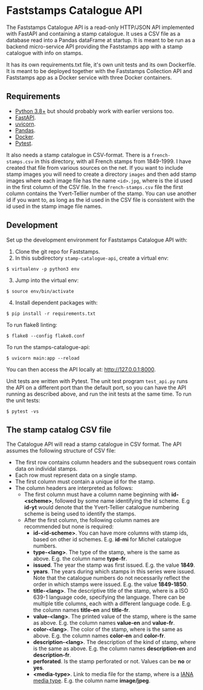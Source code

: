 # Faststamps Catalogue API

The Faststamps Catalogue API is a read-only HTTP/JSON API implemented with FastAPI and containing a stamp catalogue. It uses a CSV file as a database read into a Pandas dataFrame at startup. It is meant to be run as a backend micro-service API providing the Faststamps app with a stamp catalogue with info on stamps.

It has its own requirements.txt file, it's own unit tests and its own Dockerfile. It is meant to be deployed together with the Faststamps Collection API and Faststamps app as a Docker service with three Docker containers.

## Requirements

 * [Python 3.8+](https://www.python.org/) but should probably work with earlier versions too.
 * [FastAPI](https://fastapi.tiangolo.com/).
 * [uvicorn](https://www.uvicorn.org).
 * [Pandas](https://pandas.pydata.org/).
 * [Docker](https://www.docker.com).
 * [Pytest](https://docs.pytest.org).

It also needs a stamp catalogue in CSV-format. There is a `french-stamps.csv` in this directory, with all French stamps from 1849-1999. I have created that file from various sources on the net. If you want to include stamp images you will need to create a directory `images` and then add stamp images where each image file has the name `<id>.jpg`, where <id> is the id used in the first column of the CSV file. In the `french-stamps.csv` file the first column contains the Yvert-Tellier number of the stamp. You can use another id if you want to, as long as the id used in the CSV file is consistent with the id used in the stamp image file names.

## Development

Set up the development environment for Faststamps Catalogue API with:

 1. Clone the git repo for Faststamps.
 2. In this subdirectory `stamp-catalogue-api`, create a virtual env:
```
$ virtualenv -p python3 env
```
 3. Jump into the virtual env:
```
$ source env/bin/activate
```
 4. Install dependent packages with:
```
$ pip install -r requirements.txt
```

To run flake8 linting:
```
$ flake8 --config flake8.conf
```

To run the stamps-catalogue-api:
```
$ uvicorn main:app --reload
```

You can then access the API locally at: http://127.0.0.1:8000.

Unit tests are written with Pytest. The unit test program `test_api.py` runs the API on a different port than the default port, so you can have the API running as described above, and run the init tests at the same time. To run the unit tests:
```
$ pytest -vs
```

## The stamp catalog CSV file

The Catalogue API will read a stamp catalogue in CSV format. The API assumes the following structure of CSV file:

* The first row contains column headers and the subsequent rows contain data on individal stamps.
* Each row must represent data on a single stamp.
* The first column must contain a unique id for the stamp.
* The column headers are interpreted as follows:
  * The first column must have a column name beginning with **id-\<scheme\>**, followed by some name identifying the id scheme. E.g **id-yt** would denote that the Yvert-Tellier catalogue numbering scheme is being used to identify the stamps.
  * After the first column, the following column names are recommended but none is required:
    - **id-\<id-scheme\>**. You can have more columns with stamp ids, based on other id schemes. E.g. **id-mi** for Michel catalogue numbers.
    - **type-\<lang\>**. The type of the stamp, where <lang> is the same as above. E.g. the column name **type-fr**.
    - **issued**. The year the stamp was first issued. E.g. the value **1849**.
    - **years**. The years during which stamps in this series were issued. Note that the catalogue numbers do not necessarily reflect the order in which stamps were issued. E.g. the value **1849-1850**.
    - **title-\<lang\>**. The descriptive title of the stamp, where <lang> is a ISO 639-1 language code, specifying the language. There can be multiple title columns, each with a different language code. E.g. the column names **title-en** and **title-fr**.
    - **value-\<lang\>**. The printed value of the stamp, where <lang> is the same as above. E.g. the column names **value-en** and **value-fr**.
    - **color-\<lang\>**. The color of the stamp, where <lang> is the same as above. E.g. the column names **color-en** and **color-fr**.
    - **description-\<lang\>**. The description of the kind of stamp, where <lang> is the same as above. E.g. the column names **description-en** and **description-fr**.
    - **perforated**. Is the stamp perforated or not. Values can be **no** or **yes**.
    - **\<media-type\>**. Link to media file for the stamp, where <media-type> is a [IANA media type](https://www.iana.org/assignments/media-types/media-types.xhtml). E.g. the column name **image/jpeg**.
